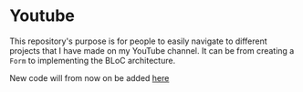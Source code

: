 # Youtube

This repository's purpose is for people to easily navigate to different projects that I have made on my YouTube channel. It can be from creating a `Form` to implementing the BLoC architecture.

New code will from now on be added [here](https://github.com/Robert-Brunhage-Organization)
